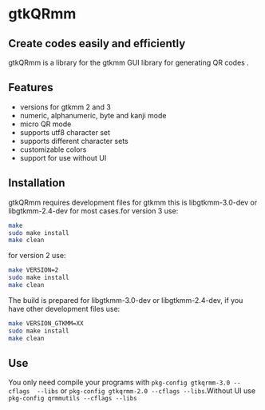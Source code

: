 # gtkQRmm
## Create codes easily and efficiently

gtkQRmm is a library for the gtkmm GUI library for generating QR codes .

## Features
- versions for gtkmm 2 and 3 
- numeric, alphanumeric, byte and kanji mode 
- micro QR mode
- supports utf8 character set 
- supports different character sets  
- customizable colors 
- support for use without UI 

## Installation

gtkQRmm requires development files for gtkmm this is libgtkmm-3.0-dev or libgtkmm-2.4-dev for most cases.for version 3 use: 

```sh
make
sudo make install
make clean
```

for version 2 use: 
```sh
make VERSION=2
sudo make install
make clean
```

The build is prepared for libgtkmm-3.0-dev or libgtkmm-2.4-dev, if you have other development files use:

```sh
make VERSION_GTKMM=XX
sudo make install
make clean
```
## Use

You only need compile your programs with `pkg-config gtkqrmm-3.0 --cflags  --libs` or `pkg-config gtkqrmm-2.0 --cflags --libs`.Without UI use `pkg-config qrmmutils --cflags --libs`
